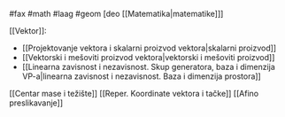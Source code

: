 #fax #math #laag #geom [deo [[Matematika|matematike]]]
$\:$

[[Vektor]]:
- [[Projektovanje vektora i skalarni proizvod vektora|skalarni proizvod]]
- [[Vektorski i mešoviti proizvod vektora|vektorski i mešoviti proizvod]]
- [[Linearna zavisnost i nezavisnost. Skup generatora, baza i dimenzija VP-a|linearna zavisnost i nezavisnost. Baza i dimenzija prostora]]

[[Centar mase i težište]]
[[Reper. Koordinate vektora i tačke]]
[[Afino preslikavanje]]